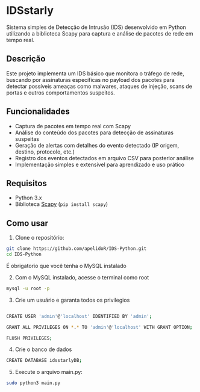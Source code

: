 # IDSstarly

Sistema simples de Detecção de Intrusão (IDS) desenvolvido em Python utilizando a biblioteca Scapy para captura e análise de pacotes de rede em tempo real.

## Descrição

Este projeto implementa um IDS básico que monitora o tráfego de rede, buscando por assinaturas específicas no payload dos pacotes para detectar possíveis ameaças como malwares, ataques de injeção, scans de portas e outros comportamentos suspeitos.

## Funcionalidades

- Captura de pacotes em tempo real com Scapy
- Análise do conteúdo dos pacotes para detecção de assinaturas suspeitas
- Geração de alertas com detalhes do evento detectado (IP origem, destino, protocolo, etc.)
- Registro dos eventos detectados em arquivo CSV para posterior análise
- Implementação simples e extensível para aprendizado e uso prático

## Requisitos

- Python 3.x
- Biblioteca [Scapy](https://scapy.net/) (`pip install scapy`)

## Como usar

1. Clone o repositório:

```bash
git clone https://github.com/apelidoR/IDS-Python.git
cd IDS-Python
```
É obrigatorio que você tenha o MySQL instalado 

2. Com o MySQL instalado, acesse o terminal como root
```bash
mysql -u root -p

```

3. Crie um usuário e garanta todos os privilegios
```bash

CREATE USER 'admin'@'localhost' IDENTIFIED BY 'admin';

GRANT ALL PRIVILEGES ON *.* TO 'admin'@'localhost' WITH GRANT OPTION;

FLUSH PRIVILEGES;


```
4. Crie o banco de dados
   
```bash
CREATE DATABASE idsstarlyDB;
```


5. Execute o arquivo main.py:
```bash
sudo python3 main.py
```

